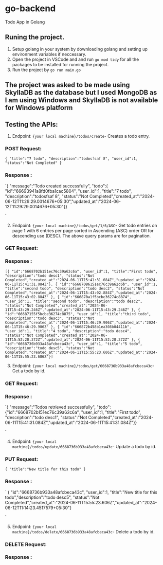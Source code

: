 # go-backend

Todo App in Golang

## Runing the project.

1. Setup golang in your system by downloading golang and setting up environment variables if neccessary.
2. Open the project in VSCode and and run `go mod tidy` for all the packages to be installed for running the project.
3. Run the project by `go run main.go`

## The project was asked to be made using SkyllaDB as the database but I used MongoDB as I am using Windows and SkyllaDB is not available for Windows platform

## Testing the APIs:

1. Endpoint: `{your local machine}/todos/create`- Creates a todo entry.

### POST Request:

`{
    "title":"7 todo",
    "description":"todosfsaf 8",
    "user_id":1,
    "status":"Not Completed"
}`

### Response :

`{
"message":"Todo created successfully",
"todo":{
"id":"66693941a8fd0fba1cac5804",
"user_id":1,
"title":"7 todo",
"description":"todosfsaf 8",
"status":"Not Completed","created_at":"2024-06-12T11:29:29.0014676+05:30","updated_at":"2024-06-12T11:29:29.0014676+05:30"}}

`

2. Endpoint: `{your local machine}/todos/get/1/6/ASC`- Get todo entries on page 1 with 6 entries per page sorted in Ascending (ASC) order OR for descending use (DESC). The above query params are for pagination.

### GET Request:

### Response :

`[{
"id":"6668702b151ec76c39a62c6a",
"user_id":1,
"title":"First todo",
"description":"todo desc1",
"status":"Not Completed","created_at":"2024-06-11T15:41:31.084Z","updated_at":"2024-06-11T15:41:31.084Z"},
{
"id":"66687086151ec76c39a62c6b",
"user_id":1,
"title":"second todo",
"description":"todo desc2",
"status":"Not Completed","created_at":"2024-06-11T15:43:02.884Z","updated_at":"2024-06-11T15:43:02.884Z"
},
{
"id":"666870a1f5bcbe36274c8874",
"user_id":1,
"title":"second todo",
"description":"todo desc2",
"status":"Not Completed","created_at":"2024-06-11T15:43:29.246Z","updated_at":"2024-06-11T15:43:29.246Z"
},
{
"id":"66687155f5bcbe36274c8875",
"user_id":1,
"title":"third todo",
"description":"todo desc3",
"status":"Not Completed","created_at":"2024-06-11T15:46:29.906Z","updated_at":"2024-06-11T15:46:29.906Z"
},
{
"id":"666872b458b1ea308b04411b",
"user_id":1,
"title":"4 todo",
"description":"todo desc4",
"status":"Not Completed","created_at":"2024-06-11T15:52:20.372Z","updated_at":"2024-06-11T15:52:20.372Z"
},
{
"id":"6668736b933a48afcbeca43c",
"user_id":1,
"title":"5 todo",
"description":"todo desc5",
"status":"Not Completed","created_at":"2024-06-11T15:55:23.606Z","updated_at":"2024-06-11T15:55:23.606Z"}]`

3. Endpoint: `{your local machine}/todos/get/6668736b933a48afcbeca43c`- Get a todo by id.

### GET Request:

### Response :

`{
"message":"Todos retrieved successfully",
"todo":{"id":"6668702b151ec76c39a62c6a",
"user_id":1,
"title":"First todo",
"description":"todo desc1",
"status":"Not Completed","created_at":"2024-06-11T15:41:31.084Z","updated_at":"2024-06-11T15:41:31.084Z"}}

`

4. Endpoint: `{your local machine}/todos/update/6668736b933a48afcbeca43c`- Update a todo by id.

### PUT Request:

`{
    "title":"New title for this todo"
}`

### Response :

`
{
"id":"6668736b933a48afcbeca43c",
"user_id":1,
"title":"New title for this todo","description":"todo desc5",
"status":"Not Completed","created_at":"2024-06-11T15:55:23.606Z","updated_at":"2024-06-12T11:14:23.4517579+05:30"}

`

5. Endpoint: `{your local machine}/todos/delete/6668736b933a48afcbeca43c`- Delete a todo by id.

### DELETE Request:

### Response :

`
`

